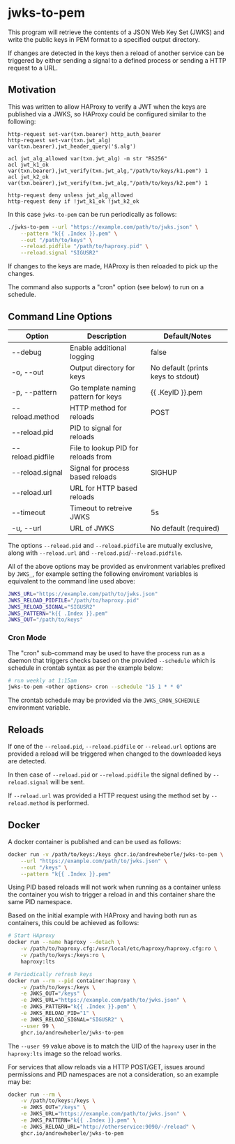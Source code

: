 # jwks-to-pem

This program will retrieve the contents of a JSON Web Key Set (JWKS) and write the public keys in PEM format to a specified output directory.

If changes are detected in the keys then a reload of another service can be triggered by either sending a signal to a defined process or sending a HTTP request to a URL.

## Motivation

This was written to allow HAProxy to verify a JWT when the keys are published via a JWKS, so HAProxy could be configured similar to the following:

```haproxy
http-request set-var(txn.bearer) http_auth_bearer
http-request set-var(txn.jwt_alg) var(txn.bearer),jwt_header_query('$.alg')

acl jwt_alg_allowed var(txn.jwt_alg) -m str "RS256"
acl jwt_k1_ok var(txn.bearer),jwt_verify(txn.jwt_alg,"/path/to/keys/k1.pem") 1
acl jwt_k2_ok var(txn.bearer),jwt_verify(txn.jwt_alg,"/path/to/keys/k2.pem") 1

http-request deny unless jwt_alg_allowed
http-request deny if !jwt_k1_ok !jwt_k2_ok
```

In this case `jwks-to-pem` can be run periodically as follows:

```sh
./jwks-to-pem --url "https://example.com/path/to/jwks.json" \
    --pattern "k{{ .Index }}.pem" \
    --out "/path/to/keys" \
    --reload.pidfile "/path/to/haproxy.pid" \
    --reload.signal "SIGUSR2"
```

If changes to the keys are made, HAProxy is then reloaded to pick up the changes.

The command also supports a "cron" option (see below) to run on a schedule.

## Command Line Options

| Option           | Description                         | Default/Notes                      |
|------------------|-------------------------------------|------------------------------------|
| --debug          | Enable additional logging           | false                              |
| -o, --out        | Output directory for keys           | No default (prints keys to stdout) |
| -p, --pattern    | Go template naming pattern for keys | {{ .KeyID }}.pem                   |
| --reload.method  | HTTP method for reloads             | POST                               |
| --reload.pid     | PID to signal for reloads           |                                    |
| --reload.pidfile | File to lookup PID for reloads from |                                    |
| --reload.signal  | Signal for process based reloads    | SIGHUP                             |
| --reload.url     | URL for HTTP based reloads          |                                    |
| --timeout        | Timeout to retreive JWKS            | 5s                                 |
| -u, --url        | URL of JWKS                         | No default (required)              |

The options `--reload.pid` and `--reload.pidfile` are mutually exclusive, along with `--reload.url` and `--reload.pid`/`--reload.pidfile`.

All of the above options may be provided as environment variables prefixed by `JWKS_`, for example setting the following enviroment variables is equivalent to the command line used above:

```sh
JWKS_URL="https://example.com/path/to/jwks.json"
JWKS_RELOAD_PIDFILE="/path/to/haproxy.pid"
JWKS_RELOAD_SIGNAL="SIGUSR2"
JWKS_PATTERN="k{{ .Index }}.pem"
JWKS_OUT="/path/to/keys"
```

### Cron Mode

The "cron" sub-command may be used to have the process run as a daemon that triggers checks based on the provided `--schedule` which is schedule in crontab syntax as per the example below:

```sh
# run weekly at 1:15am
jwks-to-pem <other options> cron --schedule "15 1 * * 0"
```

The crontab schedule may be provided via the `JWKS_CRON_SCHEDULE` environment variable.

## Reloads

If one of the `--reload.pid`,  `--reload.pidfile` or `--reload.url` options are provided a reload will be triggered when changed to the downloaded keys are detected.

In then case of `--reload.pid` or `--reload.pidfile` the signal defined by `--reload.signal` will be sent.

If `--reload.url` was provided a HTTP request using the method set by `--reload.method` is performed.

## Docker

A docker container is published and can be used as follows:

```sh
docker run -v /path/to/keys:/keys ghcr.io/andrewheberle/jwks-to-pem \
    --url "https://example.com/path/to/jwks.json" \
    --out "/keys" \
    --pattern "k{{ .Index }}.pem"
```

Using PID based reloads will not work when running as a container unless the container you wish to trigger a reload in and this container share the same PID namespace.

Based on the initial example with HAProxy and having both run as containers, this could be achieved as follows:

```sh
# Start HAproxy
docker run --name haproxy --detach \
    -v /path/to/haproxy.cfg:/usr/local/etc/haproxy/haproxy.cfg:ro \
    -v /path/to/keys:/keys:ro \
    haproxy:lts

# Periodically refresh keys
docker run --rm --pid container:haproxy \
    -v /path/to/keys:/keys \
    -e JWKS_OUT="/keys" \
    -e JWKS_URL="https://example.com/path/to/jwks.json" \
    -e JWKS_PATTERN="k{{ .Index }}.pem" \
    -e JWKS_RELOAD_PID="1" \
    -e JWKS_RELOAD_SIGNAL="SIGUSR2" \
    --user 99 \
    ghcr.io/andrewheberle/jwks-to-pem
```

The `--user 99` value above is to match the UID of the `haproxy` user in the `haproxy:lts` image so the reload works. 

For services that allow reloads via a HTTP POST/GET, issues around permissions and PID namespaces are not a consideration, so an example may be:

```sh
docker run --rm \
    -v /path/to/keys:/keys \
    -e JWKS_OUT="/keys" \
    -e JWKS_URL="https://example.com/path/to/jwks.json" \
    -e JWKS_PATTERN="k{{ .Index }}.pem" \
    -e JWKS_RELOAD_URL="http://otherservice:9090/-/reload" \
    ghcr.io/andrewheberle/jwks-to-pem
```
